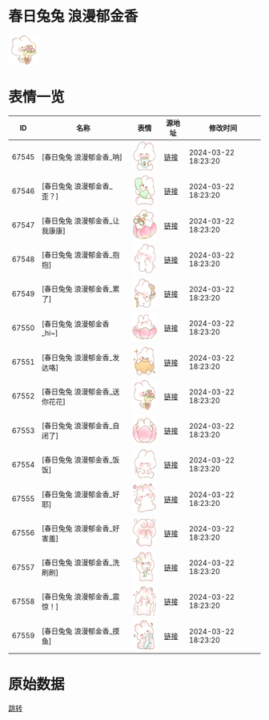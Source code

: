 # 春日兔兔 浪漫郁金香

<img src="./cover.png" height="60" alt="cover" />

# 表情一览

|ID|名称|表情|源地址|修改时间|
|----|----|----|----|----|
|67545|[春日兔兔 浪漫郁金香_呐]|<img src="./pic/067545_%5B春日兔兔 浪漫郁金香_呐%5D.png" height="60" alt="呐"/>|[链接](https://i0.hdslb.com/bfs/garb/528cd69643945f8111b58db5b2b4602b45cf7f1d.png)|2024-03-22 18:23:20|
|67546|[春日兔兔 浪漫郁金香_歪？]|<img src="./pic/067546_%5B春日兔兔 浪漫郁金香_歪？%5D.png" height="60" alt="歪？"/>|[链接](https://i0.hdslb.com/bfs/garb/1ad10712e260f1f46913b0302ac963a1a5f416fb.png)|2024-03-22 18:23:20|
|67547|[春日兔兔 浪漫郁金香_让我康康]|<img src="./pic/067547_%5B春日兔兔 浪漫郁金香_让我康康%5D.png" height="60" alt="让我康康"/>|[链接](https://i0.hdslb.com/bfs/garb/736d35aed3223b748f6f29d0b25915a13d9ce3fb.png)|2024-03-22 18:23:20|
|67548|[春日兔兔 浪漫郁金香_抱抱]|<img src="./pic/067548_%5B春日兔兔 浪漫郁金香_抱抱%5D.png" height="60" alt="抱抱"/>|[链接](https://i0.hdslb.com/bfs/garb/96bc67f9f3bf242131dde9fe9f03ce635429ddda.png)|2024-03-22 18:23:20|
|67549|[春日兔兔 浪漫郁金香_累了]|<img src="./pic/067549_%5B春日兔兔 浪漫郁金香_累了%5D.png" height="60" alt="累了"/>|[链接](https://i0.hdslb.com/bfs/garb/ceec3731a972aa6fdcf6048f71b83bfbf401d0ac.png)|2024-03-22 18:23:20|
|67550|[春日兔兔 浪漫郁金香_hi~]|<img src="./pic/067550_%5B春日兔兔 浪漫郁金香_hi~%5D.png" height="60" alt="hi~"/>|[链接](https://i0.hdslb.com/bfs/garb/f5438e019c52b02e1302c9dc5b882d25db6c9057.png)|2024-03-22 18:23:20|
|67551|[春日兔兔 浪漫郁金香_发达咯]|<img src="./pic/067551_%5B春日兔兔 浪漫郁金香_发达咯%5D.png" height="60" alt="发达咯"/>|[链接](https://i0.hdslb.com/bfs/garb/dc9abf86ae8bad68a9236b90cff3d98aac8b725e.png)|2024-03-22 18:23:20|
|67552|[春日兔兔 浪漫郁金香_送你花花]|<img src="./pic/067552_%5B春日兔兔 浪漫郁金香_送你花花%5D.png" height="60" alt="送你花花"/>|[链接](https://i0.hdslb.com/bfs/garb/862a09c7c614c6b7184257087900fb524039516a.png)|2024-03-22 18:23:20|
|67553|[春日兔兔 浪漫郁金香_自闭了]|<img src="./pic/067553_%5B春日兔兔 浪漫郁金香_自闭了%5D.png" height="60" alt="自闭了"/>|[链接](https://i0.hdslb.com/bfs/garb/0e79dbacd3a235f7d5b37deb5ad312e84e4937f0.png)|2024-03-22 18:23:20|
|67554|[春日兔兔 浪漫郁金香_饭饭]|<img src="./pic/067554_%5B春日兔兔 浪漫郁金香_饭饭%5D.png" height="60" alt="饭饭"/>|[链接](https://i0.hdslb.com/bfs/garb/1ab2bd2a015161a1f92ddde33c7a862d7c064d48.png)|2024-03-22 18:23:20|
|67555|[春日兔兔 浪漫郁金香_好耶]|<img src="./pic/067555_%5B春日兔兔 浪漫郁金香_好耶%5D.png" height="60" alt="好耶"/>|[链接](https://i0.hdslb.com/bfs/garb/53d0cd91c5de0cb3e4fcaba92d286c73538dc1c0.png)|2024-03-22 18:23:20|
|67556|[春日兔兔 浪漫郁金香_好害羞]|<img src="./pic/067556_%5B春日兔兔 浪漫郁金香_好害羞%5D.png" height="60" alt="好害羞"/>|[链接](https://i0.hdslb.com/bfs/garb/94c70e4402c4ee8334f70d005817dad70dfd74b5.png)|2024-03-22 18:23:20|
|67557|[春日兔兔 浪漫郁金香_洗刷刷]|<img src="./pic/067557_%5B春日兔兔 浪漫郁金香_洗刷刷%5D.png" height="60" alt="洗刷刷"/>|[链接](https://i0.hdslb.com/bfs/garb/d6752c941166c995ea487cf1ae63a47ed137be36.png)|2024-03-22 18:23:20|
|67558|[春日兔兔 浪漫郁金香_震惊！]|<img src="./pic/067558_%5B春日兔兔 浪漫郁金香_震惊！%5D.png" height="60" alt="震惊！"/>|[链接](https://i0.hdslb.com/bfs/garb/67594b82ab9807c191f2f450caaecb1941a84a09.png)|2024-03-22 18:23:20|
|67559|[春日兔兔 浪漫郁金香_摸鱼]|<img src="./pic/067559_%5B春日兔兔 浪漫郁金香_摸鱼%5D.png" height="60" alt="摸鱼"/>|[链接](https://i0.hdslb.com/bfs/garb/2e40b7ea3d662859616fc2612441a6bf62c661a9.png)|2024-03-22 18:23:20|

# 原始数据

[跳转](./raw.json)

